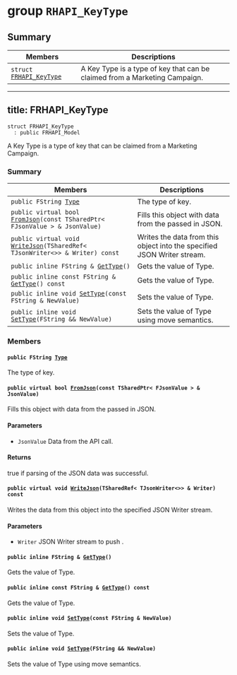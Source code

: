 # group `RHAPI_KeyType` <a id="group__RHAPI__KeyType"></a>

## Summary

 Members                        | Descriptions                                
--------------------------------|---------------------------------------------
`struct `[`FRHAPI_KeyType`](#structFRHAPI__KeyType) | A Key Type is a type of key that can be claimed from a Marketing Campaign.

---
title: FRHAPI_KeyType
---

```
struct FRHAPI_KeyType
  : public FRHAPI_Model
```

A Key Type is a type of key that can be claimed from a Marketing Campaign.

### Summary

 Members                        | Descriptions                                
--------------------------------|---------------------------------------------
`public FString `[`Type`](#structFRHAPI__KeyType_1a2651c7c2d1777a2fc76694ce1d194fde) | The type of key.
`public virtual bool `[`FromJson`](#structFRHAPI__KeyType_1a5633335230c27b84a37bd61f7d099f14)`(const TSharedPtr< FJsonValue > & JsonValue)` | Fills this object with data from the passed in JSON.
`public virtual void `[`WriteJson`](#structFRHAPI__KeyType_1a861e4a71e6073d69709c22241243be2c)`(TSharedRef< TJsonWriter<>> & Writer) const` | Writes the data from this object into the specified JSON Writer stream.
`public inline FString & `[`GetType`](#structFRHAPI__KeyType_1a6246f2efe400fcd0ef63b8cea89b836a)`()` | Gets the value of Type.
`public inline const FString & `[`GetType`](#structFRHAPI__KeyType_1ae2f4df1be8a30aa99befe068994848ed)`() const` | Gets the value of Type.
`public inline void `[`SetType`](#structFRHAPI__KeyType_1a226dd08eb7860a5039e68572698f852b)`(const FString & NewValue)` | Sets the value of Type.
`public inline void `[`SetType`](#structFRHAPI__KeyType_1a191abc9192c5780495c18c204b83cdf6)`(FString && NewValue)` | Sets the value of Type using move semantics.

### Members

#### `public FString `[`Type`](#structFRHAPI__KeyType_1a2651c7c2d1777a2fc76694ce1d194fde) <a id="structFRHAPI__KeyType_1a2651c7c2d1777a2fc76694ce1d194fde"></a>

The type of key.

#### `public virtual bool `[`FromJson`](#structFRHAPI__KeyType_1a5633335230c27b84a37bd61f7d099f14)`(const TSharedPtr< FJsonValue > & JsonValue)` <a id="structFRHAPI__KeyType_1a5633335230c27b84a37bd61f7d099f14"></a>

Fills this object with data from the passed in JSON.

#### Parameters
* `JsonValue` Data from the API call.

#### Returns
true if parsing of the JSON data was successful.

#### `public virtual void `[`WriteJson`](#structFRHAPI__KeyType_1a861e4a71e6073d69709c22241243be2c)`(TSharedRef< TJsonWriter<>> & Writer) const` <a id="structFRHAPI__KeyType_1a861e4a71e6073d69709c22241243be2c"></a>

Writes the data from this object into the specified JSON Writer stream.

#### Parameters
* `Writer` JSON Writer stream to push .

#### `public inline FString & `[`GetType`](#structFRHAPI__KeyType_1a6246f2efe400fcd0ef63b8cea89b836a)`()` <a id="structFRHAPI__KeyType_1a6246f2efe400fcd0ef63b8cea89b836a"></a>

Gets the value of Type.

#### `public inline const FString & `[`GetType`](#structFRHAPI__KeyType_1ae2f4df1be8a30aa99befe068994848ed)`() const` <a id="structFRHAPI__KeyType_1ae2f4df1be8a30aa99befe068994848ed"></a>

Gets the value of Type.

#### `public inline void `[`SetType`](#structFRHAPI__KeyType_1a226dd08eb7860a5039e68572698f852b)`(const FString & NewValue)` <a id="structFRHAPI__KeyType_1a226dd08eb7860a5039e68572698f852b"></a>

Sets the value of Type.

#### `public inline void `[`SetType`](#structFRHAPI__KeyType_1a191abc9192c5780495c18c204b83cdf6)`(FString && NewValue)` <a id="structFRHAPI__KeyType_1a191abc9192c5780495c18c204b83cdf6"></a>

Sets the value of Type using move semantics.

